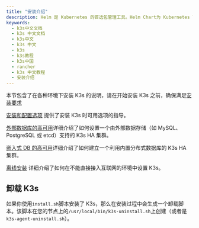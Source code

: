 ```yaml
---
title: "安装介绍"
description: Helm 是 Kubernetes 的首选包管理工具。Helm Chart为 Kubernetes YAML 清单文件提供了模板化语法。通过 Helm，我们可以创建可配置的部署，而不仅仅是使用静态文件。
keywords:
  - k3s中文文档
  - k3s 中文文档
  - k3s中文
  - k3s 中文
  - k3s
  - k3s教程
  - k3s中国
  - rancher
  - k3s 中文教程
  - 安装介绍
---
```


本节包含了在各种环境下安装 K3s 的说明，请在开始安装 K3s 之前，确保满足[安装要求](/docs/k3s/installation/installation-requirements/_index)

[安装和配置选项](/docs/k3s/installation/install-options/_index) 提供了安装 K3s 时可用选项的指导。

[外部数据库的高可用](/docs/k3s/installation/ha/_index)详细介绍了如何设置一个由外部数据存储（如 MySQL、PostgreSQL 或 etcd）支持的 K3s HA 集群。

[嵌入式 DB 的高可用](/docs/k3s/installation/ha-embedded/_index)详细介绍了如何建立一个利用内置分布式数据库的 K3s HA 集群。

[离线安装](/docs/k3s/installation/airgap/_index) 详细介绍了如何在不能直接接入互联网的环境中设置 K3s。

## 卸载 K3s

如果你使用`install.sh`脚本安装了 K3s，那么在安装过程中会生成一个卸载脚本。该脚本在您的节点上的`/usr/local/bin/k3s-uninstall.sh`上创建（或者是`k3s-agent-uninstall.sh`）。
